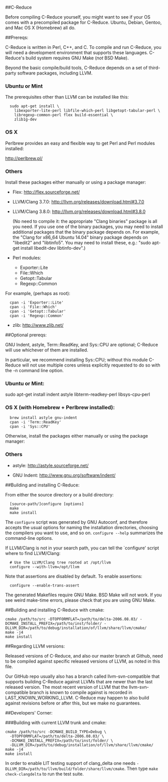 ##C-Reduce


Before compiling C-Reduce yourself, you might want to see if your OS
comes with a precompiled package for C-Reduce. Ubuntu, Debian, Gentoo,
and Mac OS X (Homebrew) all do.


##Prereqs:


C-Reduce is written in Perl, C++, and C.  To compile and run C-Reduce,
you will need a development environment that supports these languages.
C-Reduce's build system requires GNU Make (*not* BSD Make).

Beyond the basic compile/build tools, C-Reduce depends on a set of
third-party software packages, including LLVM.

### Ubuntu or Mint

The prerequisites other than LLVM can be installed like this:

```
  sudo apt-get install \
    libexporter-lite-perl libfile-which-perl libgetopt-tabular-perl \
    libregexp-common-perl flex build-essential \
    zlib1g-dev
```

### OS X

Perlbrew provides an easy and flexible way to get Perl and Perl modules
installed:

  http://perlbrew.pl/

### Others

Install these packages either manually or using a package manager:

* Flex: http://flex.sourceforge.net/

* LLVM/Clang 3.7.0: http://llvm.org/releases/download.html#3.7.0

* LLVM/Clang 3.8.0: http://llvm.org/releases/download.html#3.8.0

  (No need to compile it: the appropriate "Clang binaries" package is
  all you need.  If you use one of the binary packages, you may need to
  install additional packages that the binary package depends on. For
  example, the "Clang for x86_64 Ubuntu 14.04" binary package depends on
  "libedit2" and "libtinfo5". You may need to install these, e.g.:
  "sudo apt-get install libedit-dev libtinfo-dev".)

* Perl modules:
  * Exporter::Lite
  * File::Which
  * Getopt::Tabular
  * Regexp::Common

For example, (perhaps as root):
```
  cpan -i 'Exporter::Lite'
  cpan -i 'File::Which'
  cpan -i 'Getopt::Tabular'
  cpan -i 'Regexp::Common'
```
* zlib: http://www.zlib.net/


##Optional prereqs:


GNU Indent, astyle, Term::ReadKey, and Sys::CPU are optional; C-Reduce
will use whichever of them are installed.

In particular, we recommend installing Sys::CPU; without this module
C-Reduce will not use multiple cores unless explicitly requested to do
so with the -n command line option.

### Ubuntu or Mint:

  sudo apt-get install indent astyle libterm-readkey-perl libsys-cpu-perl

### OS X (with Homebrew + Perlbrew installed):

```
  brew install astyle gnu-indent
  cpan -i 'Term::ReadKey'
  cpan -i 'Sys::CPU'
```

Otherwise, install the packages either manually or using the package
manager:

### Others

* astyle: http://astyle.sourceforge.net/

* GNU Indent: http://www.gnu.org/software/indent/


##Building and installing C-Reduce:


From either the source directory or a build directory:

```
  [source-path/]configure [options]
  make
  make install
```

The `configure` script was generated by GNU Autoconf, and therefore
accepts the usual options for naming the installation directories,
choosing the compilers you want to use, and so on. `configure --help`
summarizes the command-line options.

If LLVM/Clang is not in your search path, you can tell the `configure'
script where to find LLVM/Clang:

```
  # Use the LLVM/Clang tree rooted at /opt/llvm
  configure --with-llvm=/opt/llvm
```

Note that assertions are disabled by default.  To enable assertions:

```
  configure --enable-trans-assert
```

The generated Makefiles require GNU Make.  BSD Make will not work.
If you see weird make-time errors, please check that you are using
GNU Make.


##Building and installing C-Reduce with cmake:


```
cmake /path/to/src -DTOPFORMFLAT=/path/to/delta-2006.08.03/ -DCMAKE_INSTALL_PREFIX=/path/to/inst/folder/ -DLLVM_DIR=/path/to/debug/installation/of/llvm/share/llvm/cmake/
make -j4
make install
```


##Regarding LLVM versions:


Released versions of C-Reduce, and also our master branch at Github,
need to be compiled against specific released versions of LLVM, as
noted in this file.

Our GitHub repo usually also has a branch called llvm-svn-compatible
that supports building C-Reduce against LLVMs that are newer than the
last released version. The most recent version of LLVM that the
llvm-svn-compatible branch is known to compile against is recorded in
LAST_KNOWN_WORKING_LLVM. C-Reduce may happen to also build against
revisions before or after this, but we make no guarantees.


##Developers' Corner:


###Building with current LLVM trunk and cmake:
```
cmake /path/to/src -DCMAKE_BUILD_TYPE=Debug \
  -DTOPFORMFLAT=/path/to/delta-2006.08.03/ \
  -DCMAKE_INSTALL_PREFIX=/path/to/inst/folder/ \
  -DLLVM_DIR=/path/to/debug/installation/of/llvm/share/llvm/cmake/
make -j4
make install
```

In order to enable LIT testing support of clang_delta one needs
 `-DLLVM_DIR=/path/to/llvm/build/folder/share/llvm/cmake`. Then type
 `make check-clangdelta` to run the test suite.
